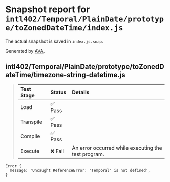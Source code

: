 # Snapshot report for `intl402/Temporal/PlainDate/prototype/toZonedDateTime/index.js`

The actual snapshot is saved in `index.js.snap`.

Generated by [AVA](https://avajs.dev).

## intl402/Temporal/PlainDate/prototype/toZonedDateTime/timezone-string-datetime.js

> | Test Stage | Status | Details |
> | :-- | :-- | :-- |
> | Load | ✅ Pass |  |
> | Transpile | ✅ Pass |  |
> | Compile | ✅ Pass |  |
> | Execute | ❌ Fail | An error occurred while executing the test program. |

    Error {
      message: 'Uncaught ReferenceError: "Temporal" is not defined',
    }
